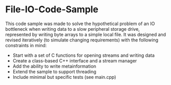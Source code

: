 # File-IO-Code-Sample

This code sample was made to solve the hypothetical problem of an IO bottleneck when writing data to a slow peripheral storage drive, represented by writing byte arrays to a simple local file. It was designed and revised iteratively (to simulate changing requirements) with the following constraints in mind:

* Start with a set of C functions for opening streams and writing data
* Create a class-based C++ interface and a stream manager
* Add the ability to write metainformation
* Extend the sample to support threading
* Include minimal but specific tests (see main.cpp)
